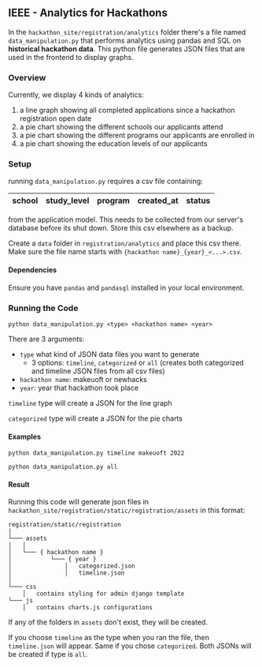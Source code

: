 ## IEEE - Analytics for Hackathons

In the `hackathon_site/registration/analytics` folder there's a file named
`data_manipulation.py` that performs analytics using pandas and SQL on **historical hackathon data**.
This python file generates JSON files that are used in the frontend to display graphs.

### Overview

Currently, we display 4 kinds of analytics:

1. a line graph showing all completed applications since a hackathon registration open date
2. a pie chart showing the different schools our applicants attend
3. a pie chart showing the different programs our applicants are enrolled in
4. a pie chart showing the education levels of our applicants

### Setup

running `data_manipulation.py` requires a csv file containing:

| school | study_level | program | created_at | status |
| ------ | ----------- | ------- | ---------- | ------ |

from the application model. This needs to be collected from our server's database
before its shut down. Store this csv elsewhere as a backup.

Create a `data` folder in `registration/analytics` and place this csv there.
Make sure the file name starts with `{hackathon name}_{year}_<...>.csv`.

#### Dependencies

Ensure you have `pandas` and `pandasql` installed in your local environment.

### Running the Code

`python data_manipulation.py <type> <hackathon name> <year>`

There are 3 arguments:

-   `type` what kind of JSON data files you want to generate
    -   3 options: `timeline`, `categorized` or `all` (creates both categorized and timeline JSON files from all csv files)
-   `hackathon name`: makeuoft or newhacks
-   `year`: year that hackathon took place

`timeline` type will create a JSON for the line graph

`categorized` type will create a JSON for the pie charts

#### Examples

`python data_manipulation.py timeline makeuoft 2022`

`python data_manipulation.py all`

#### Result

Running this code will generate json files in `hackathon_site/registration/static/registration/assets` in this format:

```
registration/static/registration
|
└─── assets
│   │
│   └─── { hackathon name }
│           └─── { year }
│               │   categorized.json
│               │   timeline.json
│
└─── css
    │   contains styling for admin django template
└─── js
    │   contains charts.js configurations
```

If any of the folders in `assets` don't exist, they will be created.

If you choose `timeline` as the type when you ran the file, then `timeline.json` will appear.
Same if you chose `categorized`. Both JSONs will be created if type is `all`.
